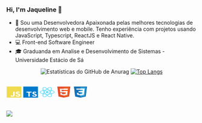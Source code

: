 ### Hi, I'm Jaqueline 👋

- 🔭 Sou uma Desenvolvedora Apaixonada pelas melhores tecnologias de desenvolvimento web e mobile. Tenho experiência com projetos usando JavaScript, Typescript, ReactJS e React Native.
- :computer: Front-end Software Engineer<br>
- :mortar_board: Graduanda em Analise e Desenvolvimento de Sistemas - Universidade Estácio de Sá<br>


<div align="center" >

![Estatísticas do GitHub de Anurag](https://github-readme-stats.vercel.app/api?username=jaquelinepires&show_icons=true&theme=radical&bg_color=30,0d0d0d,191919&title_color=fff&text_color=fff&icon_color=79ff97)
[![Top Langs](https://github-readme-stats.vercel.app/api/top-langs/?username=jaquelinepires&layout=compact&theme=radical&bg_color=30,0d0d0d,191919&title_color=fff&text_color=fff&icon_color=79ff97)]([https://github.com/anuraghazra/github-readme-stats](https://github.com/anuraghazra/github-readme-stats))
</div>

 <div style="display: inline_block"><br>
  <img align="center" alt="Jack-Js" height="30" width="40" src="https://raw.githubusercontent.com/devicons/devicon/master/icons/javascript/javascript-plain.svg">
  <img align="center" alt="Jack-Ts" height="30" width="40" src="https://raw.githubusercontent.com/devicons/devicon/master/icons/typescript/typescript-plain.svg">
  <img align="center" alt="Jack-React" height="30" width="40" src="https://raw.githubusercontent.com/devicons/devicon/master/icons/react/react-original.svg">
  <img align="center" alt="Jack-HTML" height="30" width="40" src="https://raw.githubusercontent.com/devicons/devicon/master/icons/html5/html5-original.svg">
  <img align="center" alt="Jack-CSS" height="30" width="40" src="https://raw.githubusercontent.com/devicons/devicon/master/icons/css3/css3-original.svg">
</div>
<br>
<br>
<div>
  <a href="https://www.linkedin.com/in/jaqueline-pires" target="_blank"><img src="https://img.shields.io/badge/-LinkedIn-%230077B5?style=for-the-badge&logo=linkedin&logoColor=white" target="_blank"></a>
</div>
